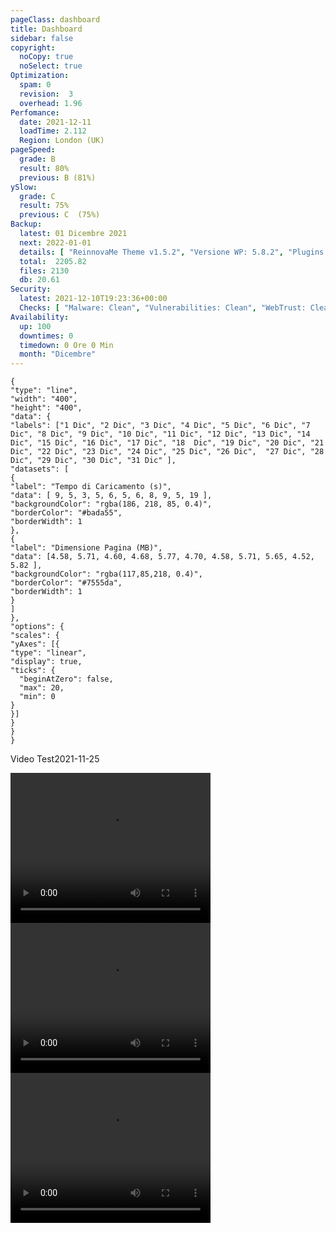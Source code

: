 ```yaml
---
pageClass: dashboard
title: Dashboard
sidebar: false
copyright:
  noCopy: true
  noSelect: true
Optimization:
  spam: 0
  revision:  3
  overhead: 1.96
Perfomance:
  date: 2021-12-11
  loadTime: 2.112
  Region: London (UK)
pageSpeed:
  grade: B
  result: 80%
  previous: B (81%)
ySlow:
  grade: C
  result: 75%
  previous: C  (75%)
Backup:
  latest: 01 Dicembre 2021
  next: 2022-01-01
  details: [ "ReinnovaMe Theme v1.5.2", "Versione WP: 5.8.2", "Plugins: 32", "Numero di Posts: 42", "Commenti Approvati: 0" ]
  total:  2205.82
  files: 2130
  db: 20.61
Security:
  latest: 2021-12-10T19:23:36+00:00
  Checks: [ "Malware: Clean", "Vulnerabilities: Clean", "WebTrust: Clean" ]
Availability:
  up: 100
  downtimes: 0
  timedown: 0 Ore 0 Min
  month: "Dicembre"
---
```



<main
    data-color-mode="auto"
    data-light-theme="light"
    data-dark-theme="dark_dimmed"
    class="d-flex flex-justify-between flex-column flex-sm-row  flex-md-items-start">

<section
class="color-bg-secondary my-2 p-md-4 p-sm-2 border rounded col-sm-12 mx-1 col-md-8 flex-1">
<PerfomanceHeader />
<div class="d-flex flex-wrap flex-justify-around flex-sm-items-center">
<pageSpeed /> <ySlow />
</div>

<ChartBox>

```chart
{
"type": "line",
"width": "400",
"height": "400",
"data": {
"labels": ["1 Dic", "2 Dic", "3 Dic", "4 Dic", "5 Dic", "6 Dic", "7 Dic", "8 Dic", "9 Dic", "10 Dic", "11 Dic", "12 Dic", "13 Dic", "14 Dic", "15 Dic", "16 Dic", "17 Dic", "18  Dic", "19 Dic", "20 Dic", "21 Dic", "22 Dic", "23 Dic", "24 Dic", "25 Dic", "26 Dic",  "27 Dic", "28 Dic", "29 Dic", "30 Dic", "31 Dic" ],
"datasets": [
{
"label": "Tempo di Caricamento (s)",
"data": [ 9, 5, 3, 5, 6, 5, 6, 8, 9, 5, 19 ],
"backgroundColor": "rgba(186, 218, 85, 0.4)",
"borderColor": "#bada55",
"borderWidth": 1
},
{
"label": "Dimensione Pagina (MB)",
"data": [4.58, 5.71, 4.60, 4.68, 5.77, 4.70, 4.58, 5.71, 5.65, 4.52, 5.82 ],
"backgroundColor": "rgba(117,85,218, 0.4)",
"borderColor": "#7555da",
"borderWidth": 1
}
]
},
"options": {
"scales": {
"yAxes": [{
"type": "linear",
"display": true,
"ticks": {
  "beginAtZero": false,
  "max": 20,
  "min": 0
}
}]
}
}
}
```
</ChartBox>

<div class="border color-bg-subtle my-4" >
  <p class="f5 pl-6 pt-2">Video Test<span class="text-small Label Label--inline">2021-11-25</span> </p>
  <div class="d-flex flex-wrap flex-justify-around">
      <video width="320" height="240" controls autoplay>
          <source src="/browsertime-results/reinnovame.com/2021-11-25T141217+0000/pages/reinnovame_com/data/video/1.mp4" type="video/mp4">
      Your browser does not support the video tag.
      </video>
          <video  width="320" height="240" controls autoplay>
          <source src="/browsertime-results/reinnovame.com/2021-11-25T141217+0000/pages/reinnovame_com/data/video/2.mp4" type="video/mp4">
      Your browser does not support the video tag.
      </video>
          <video  width="320" height="240" controls autoplay>
          <source src="/browsertime-results/reinnovame.com/2021-11-25T141217+0000/pages/reinnovame_com/data/video/3.mp4" type="video/mp4">
      Your browser does not support the video tag.
      </video>
  </div>
</div>

<OptimizationWidget />

<div class="container d-flex flex-column flex-sm-row">
  <DowntimeWidget class="col-sm-12 col-md-6 mx-auto" />
  <AxiosWp id="installed_plugins"  class="col-sm-12 col-md-6 color-bg-canvas rounded mt-3 color-bg-secondary" />
</div>

</section>


<section class="col-sm-12 col-md-3 mx-2">


<BackupCard />
<SecurityCard />

<ScanBot />

<HttpsStatus />

<UpdatesCard>

<PluginsTimeline />



</UpdatesCard>

</section>


</main>

<style>





</style>
